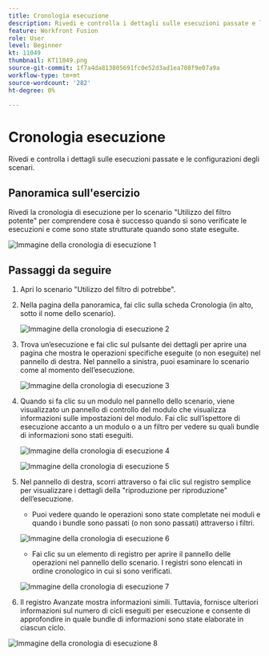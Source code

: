 ```yaml
---
title: Cronologia esecuzione
description: Rivedi e controlla i dettagli sulle esecuzioni passate e le configurazioni degli scenari.
feature: Workfront Fusion
role: User
level: Beginner
kt: 11049
thumbnail: KT11049.png
source-git-commit: 1f7a4da813805691fc0e52d3ad1ea708f9e07a9a
workflow-type: tm+mt
source-wordcount: '282'
ht-degree: 0%

---
```



# Cronologia esecuzione

Rivedi e controlla i dettagli sulle esecuzioni passate e le configurazioni degli scenari.

## Panoramica sull&#39;esercizio

Rivedi la cronologia di esecuzione per lo scenario &quot;Utilizzo del filtro potente&quot; per comprendere cosa è successo quando si sono verificate le esecuzioni e come sono state strutturate quando sono state eseguite.

![Immagine della cronologia di esecuzione 1](../12-exercises/assets/execution-history-walkthrough-1.png)

## Passaggi da seguire

1. Apri lo scenario &quot;Utilizzo del filtro di potrebbe&quot;.
1. Nella pagina della panoramica, fai clic sulla scheda Cronologia (in alto, sotto il nome dello scenario).

   ![Immagine della cronologia di esecuzione 2](../12-exercises/assets/execution-history-walkthrough-2.png)

1. Trova un’esecuzione e fai clic sul pulsante dei dettagli per aprire una pagina che mostra le operazioni specifiche eseguite (o non eseguite) nel pannello di destra. Nel pannello a sinistra, puoi esaminare lo scenario come al momento dell’esecuzione.

   ![Immagine della cronologia di esecuzione 3](../12-exercises/assets/execution-history-walkthrough-3.png)

1. Quando si fa clic su un modulo nel pannello dello scenario, viene visualizzato un pannello di controllo del modulo che visualizza informazioni sulle impostazioni del modulo. Fai clic sull’ispettore di esecuzione accanto a un modulo o a un filtro per vedere su quali bundle di informazioni sono stati eseguiti.

   ![Immagine della cronologia di esecuzione 4](../12-exercises/assets/execution-history-walkthrough-4.png)

   ![Immagine della cronologia di esecuzione 5](../12-exercises/assets/execution-history-walkthrough-5.png)


1. Nel pannello di destra, scorri attraverso o fai clic sul registro semplice per visualizzare i dettagli della &quot;riproduzione per riproduzione&quot; dell’esecuzione.

   + Puoi vedere quando le operazioni sono state completate nei moduli e quando i bundle sono passati (o non sono passati) attraverso i filtri.

   ![Immagine della cronologia di esecuzione 6](../12-exercises/assets/execution-history-walkthrough-6.png)

   + Fai clic su un elemento di registro per aprire il pannello delle operazioni nel pannello dello scenario. I registri sono elencati in ordine cronologico in cui si sono verificati.

   ![Immagine della cronologia di esecuzione 7](../12-exercises/assets/execution-history-walkthrough-7.png)


1. Il registro Avanzate mostra informazioni simili. Tuttavia, fornisce ulteriori informazioni sul numero di cicli eseguiti per esecuzione e consente di approfondire in quale bundle di informazioni sono state elaborate in ciascun ciclo.

![Immagine della cronologia di esecuzione 8](../12-exercises/assets/execution-history-walkthrough-8.png)
